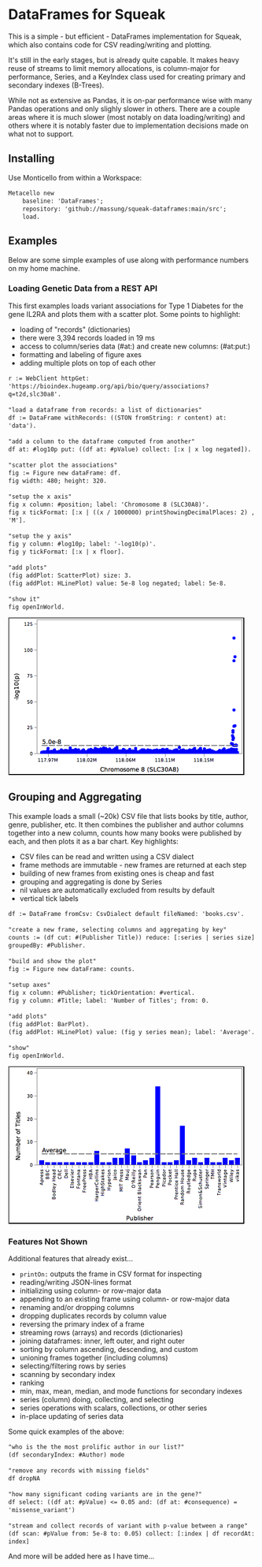 # DataFrames for Squeak

This is a simple - but efficient - DataFrames implementation for Squeak, which also contains code for CSV reading/writing and plotting.

It's still in the early stages, but is already quite capable. It makes heavy reuse of streams to limit memory allocations, is column-major for performance, Series, and a KeyIndex class used for creating primary and secondary indexes (B-Trees).

While not as extensive as Pandas, it is on-par performance wise with many Pandas operations and only slighly slower in others. There are a couple areas where it is much slower (most notably on data loading/writing) and others where it is notably faster due to implementation decisions made on what not to support.

## Installing

Use Monticello from within a Workspace:

```smalltalk
Metacello new
    baseline: 'DataFrames';
    repository: 'github://massung/squeak-dataframes:main/src';
    load.
```

## Examples

Below are some simple examples of use along with performance numbers on my home machine.

### Loading Genetic Data from a REST API

This first examples loads variant associations for Type 1 Diabetes for the gene IL2RA and plots them with a scatter plot. Some points to highlight:

* loading of "records" (dictionaries)
* there were 3,394 records loaded in 19 ms
* access to column/series data (#at:) and create new columns: (#at:put:)
* formatting and labeling of figure axes
* adding multiple plots on top of each other

```smalltalk
r := WebClient httpGet: 'https://bioindex.hugeamp.org/api/bio/query/associations?q=t2d,slc30a8'.

"load a dataframe from records: a list of dictionaries"
df := DataFrame withRecords: ((STON fromString: r content) at: 'data').

"add a column to the dataframe computed from another"
df at: #log10p put: ((df at: #pValue) collect: [:x | x log negated]).

"scatter plot the associations"
fig := Figure new dataFrame: df.
fig width: 480; height: 320.

"setup the x axis"
fig x column: #position; label: 'Chromosome 8 (SLC30A8)'.
fig x tickFormat: [:x | ((x / 1000000) printShowingDecimalPlaces: 2) , 'M'].

"setup the y axis"
fig y column: #log10p; label: '-log10(p)'.
fig y tickFormat: [:x | x floor].

"add plots"
(fig addPlot: ScatterPlot) size: 3.
(fig addPlot: HLinePlot) value: 5e-8 log negated; label: 5e-8.

"show it"
fig openInWorld.
```

![](screenshots/associations.png)

## Grouping and Aggregating

This example loads a small (~20k) CSV file that lists books by title, author, genre, publisher, etc. It then combines the publisher and author columns together into a new column, counts how many books were published by each, and then plots it as a bar chart. Key highlights:

* CSV files can be read and written using a CSV dialect
* frame methods are immutable - new frames are returned at each step
* building of new frames from existing ones is cheap and fast
* grouping and aggregating is done by Series
* nil values are automatically excluded from results by default
* vertical tick labels

```smalltalk
df := DataFrame fromCsv: CsvDialect default fileNamed: 'books.csv'.

"create a new frame, selecting columns and aggregating by key"
counts := (df cut: #(Publisher Title)) reduce: [:series | series size] groupedBy: #Publisher.

"build and show the plot"
fig := Figure new dataFrame: counts.

"setup axes"
fig x column: #Publisher; tickOrientation: #vertical.
fig y column: #Title; label: 'Number of Titles'; from: 0.

"add plots"
(fig addPlot: BarPlot).
(fig addPlot: HLinePlot) value: (fig y series mean); label: 'Average'.

"show"
fig openInWorld.
```

![](screenshots/books.png)

### Features Not Shown

Additional features that already exist...

* `printOn:` outputs the frame in CSV format for inspecting
* reading/writing JSON-lines format
* initializing using column- or row-major data
* appending to an existing frame using column- or row-major data
* renaming and/or dropping columns
* dropping duplicates records by column value
* reversing the primary index of a frame
* streaming rows (arrays) and records (dictionaries)
* joining dataframes: inner, left outer, and right outer
* sorting by column ascending, descending, and custom
* unioning frames together (including columns)
* selecting/filtering rows by series
* scanning by secondary index
* ranking
* min, max, mean, median, and mode functions for secondary indexes
* series (column) doing, collecting, and selecting
* series operations with scalars, collections, or other series
* in-place updating of series data

Some quick examples of the above:

```smalltalk
"who is the the most prolific author in our list?"
(df secondaryIndex: #Author) mode

"remove any records with missing fields"
df dropNA

"how many significant coding variants are in the gene?"
df select: ((df at: #pValue) <= 0.05 and: (df at: #consequence) = 'missense_variant')

"stream and collect records of variant with p-value between a range"
(df scan: #pValue from: 5e-8 to: 0.05) collect: [:index | df recordAt: index]
```

And more will be added here as I have time...
